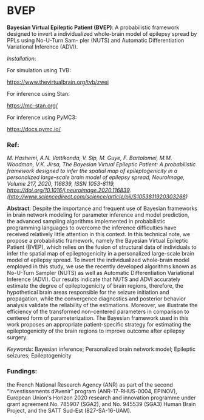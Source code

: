 # BVEP
**Bayesian Virtual Epileptic Patient (BVEP)**: A probabilistic framework designed to invert a individualized whole-brain model of epilepsy spread by PPLs using No-U-Turn Sam-
pler (NUTS) and Automatic Differentiation Variational Inference (ADVI).

*Installation*: 


For simulation using TVB:


https://www.thevirtualbrain.org/tvb/zwei

For inference using Stan:


https://mc-stan.org/



For inference using PyMC3:

https://docs.pymc.io/


### Ref:
*M. Hashemi, A.N. Vattikonda, V. Sip, M. Guye, F. Bartolomei, M.M. Woodman, V.K. Jirsa,
The Bayesian Virtual Epileptic Patient: A probabilistic framework designed to infer the spatial map of epileptogenicity in a personalized large-scale brain model of epilepsy spread,
NeuroImage,
Volume 217,
2020,
116839,
ISSN 1053-8119,
https://doi.org/10.1016/j.neuroimage.2020.116839.
(http://www.sciencedirect.com/science/article/pii/S1053811920303268)*


**Abstract**: Despite the importance and frequent use of Bayesian frameworks in brain network modeling for parameter inference and model prediction, the advanced sampling algorithms implemented in probabilistic programming languages to overcome the inference difficulties have received relatively little attention in this context. In this technical note, we propose a probabilistic framework, namely the Bayesian Virtual Epileptic Patient (BVEP), which relies on the fusion of structural data of individuals to infer the spatial map of epileptogenicity in a personalized large-scale brain model of epilepsy spread. To invert the individualized whole-brain model employed in this study, we use the recently developed algorithms known as No-U-Turn Sampler (NUTS) as well as Automatic Differentiation Variational Inference (ADVI). Our results indicate that NUTS and ADVI accurately estimate the degree of epileptogenicity of brain regions, therefore, the hypothetical brain areas responsible for the seizure initiation and propagation, while the convergence diagnostics and posterior behavior analysis validate the reliability of the estimations. Moreover, we illustrate the efficiency of the transformed non-centered parameters in comparison to centered form of parameterization. The Bayesian framework used in this work proposes an appropriate patient-specific strategy for estimating the epileptogenicity of the brain regions to improve outcome after epilepsy surgery.

*Keywords*: Bayesian inference; Personalized brain network model; Epileptic seizures; Epileptogenicity


### Fundings: 
the French National Research Agency (ANR) as part of the second “Investissements d’Avenir” program (ANR-17-RHUS-0004, EPINOV), European Union's Horizon 2020 research and innovation programme under grant agreement No. 785907 (SGA2), and No. 945539 (SGA3) Human Brain Project, and the SATT Sud-Est (827-SA-16-UAM).
